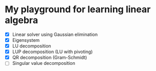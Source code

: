 # My playground for learning linear algebra

- [x] Linear solver using Gaussian elimination
- [x] Eigensystem
- [x] LU decomposition
- [x] LUP decomposition (LU with pivoting)
- [x] QR decomposition (Gram-Schmidt)
- [ ] Singular value decomposition
